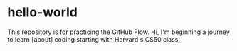 # hello-world
This repository is for practicing the GitHub Flow.
Hi, I'm beginning a journey to learn [about] coding starting with Harvard's CS50 class.
